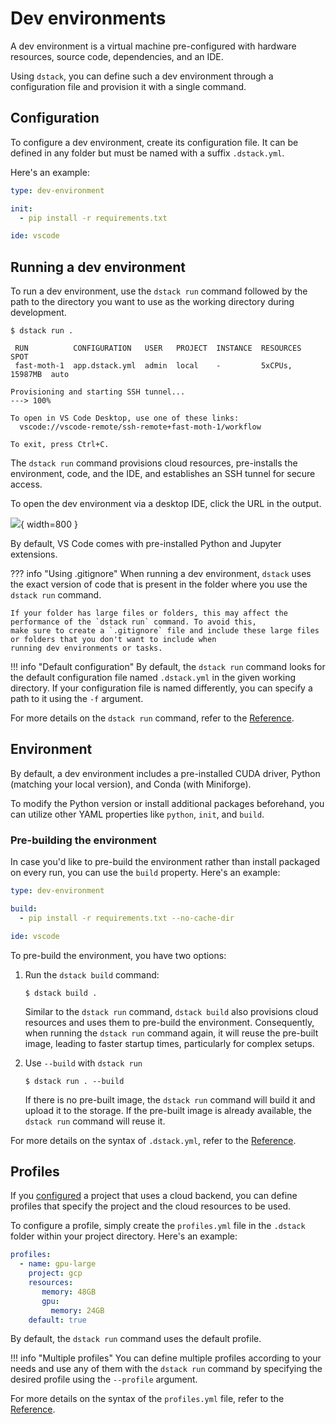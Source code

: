 # Dev environments

A dev environment is a virtual machine pre-configured with hardware resources, source code, dependencies, and an
IDE.

Using `dstack`, you can define such a dev environment through a configuration file and provision it with a single
command.

## Configuration

To configure a dev environment, create its configuration file. It can be defined
in any folder but must be named with a suffix `.dstack.yml`.

Here's an example:

<div editor-title=".dstack.yml"> 

```yaml
type: dev-environment

init:
  - pip install -r requirements.txt

ide: vscode
```

</div>

## Running a dev environment

To run a dev environment, use the `dstack run` command followed by the path to the directory you want to use as the
working directory during development.

<div class="termy">

```shell
$ dstack run . 

 RUN          CONFIGURATION   USER   PROJECT  INSTANCE  RESOURCES        SPOT
 fast-moth-1  app.dstack.yml  admin  local    -         5xCPUs, 15987MB  auto  
 
Provisioning and starting SSH tunnel...
---> 100%

To open in VS Code Desktop, use one of these links:
  vscode://vscode-remote/ssh-remote+fast-moth-1/workflow

To exit, press Ctrl+C.
```

</div>

The `dstack run` command provisions cloud resources, pre-installs the environment, code, and the IDE, and establishes an
SSH tunnel for secure access. 

To open the dev environment via a desktop IDE, click the URL in the output.

![](../../assets/images/dstack-vscode-jupyter.png){ width=800 }

By default, VS Code comes with pre-installed Python and Jupyter extensions.

??? info "Using .gitignore"
    When running a dev environment, `dstack` uses the exact version of code that is present in the folder where you
    use the `dstack run` command.

    If your folder has large files or folders, this may affect the performance of the `dstack run` command. To avoid this,
    make sure to create a `.gitignore` file and include these large files or folders that you don't want to include when
    running dev environments or tasks.

!!! info "Default configuration"
    By default, the `dstack run` command looks for the default configuration file named `.dstack.yml` in the given working
    directory. If your configuration file is named differently, you can specify a path to it using the `-f` argument.

For more details on the `dstack run` command, refer to the [Reference](../reference/cli/run.md).

## Environment

By default, a dev environment includes a pre-installed CUDA driver, Python (matching your local version), 
and Conda (with Miniforge).

To modify the Python version or install additional packages beforehand, you can utilize other YAML properties 
like `python`, `init`, and `build`. 

### Pre-building the environment

In case you'd like to pre-build the environment rather than install packaged on every run,
you can use the `build` property. Here's an example:

<div editor-title=".dstack.yml"> 

```yaml
type: dev-environment

build:
  - pip install -r requirements.txt --no-cache-dir

ide: vscode
```

</div>

To pre-build the environment, you have two options:

1. Run the `dstack build` command:

    <div class="termy">
    
    ```shell
    $ dstack build .
    ```
    
    </div>
    
    Similar to the `dstack run` command, `dstack build` also provisions cloud resources and uses them to pre-build the
    environment. Consequently, when running the `dstack run` command again, it will reuse the pre-built image, leading
    to faster startup times, particularly for complex setups.

2. Use `--build` with `dstack run`

    <div class="termy">
    
    ```shell
    $ dstack run . --build
    ```
    
    </div>

    If there is no pre-built image, the `dstack run` command will build it and upload it to the storage. If the pre-built
    image is already available, the `dstack run` command will reuse it.

For more details on the syntax of `.dstack.yml`, refer to the [Reference](../reference/dstack.yml).

## Profiles

If you [configured](projects.md) a project that uses a cloud backend, you can define profiles that specify the
project and the cloud resources to be used.

To configure a profile, simply create the `profiles.yml` file in the `.dstack` folder within your project directory. 
Here's an example:

<div editor-title=".dstack/profiles.yml"> 

```yaml
profiles:
  - name: gpu-large
    project: gcp
    resources:
       memory: 48GB
       gpu:
         memory: 24GB
    default: true
```

</div>

By default, the `dstack run` command uses the default profile.

!!! info "Multiple profiles"
    You can define multiple profiles according to your needs and use any of them with the `dstack run` command by specifying
    the desired profile using the `--profile` argument.

For more details on the syntax of the `profiles.yml` file, refer to the [Reference](../reference/profiles.yml.md).